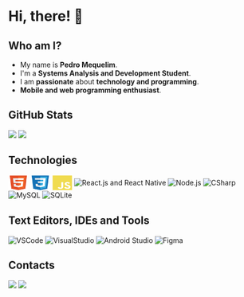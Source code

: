 # Hi, there! 👋

<div>
  <h2>Who am I?</h2>
  <ul>
    <li>My name is <b>Pedro Mequelim</b>.</li>
  	<li> I'm a <b>Systems Analysis and Development Student</b>.</li>
  	<li>I am <b>passionate</b> about <b>technology and programming</b>.</li>
  	<li><b>Mobile and web programming enthusiast</b>.</li>
  </ul>
</div>

## GitHub Stats
![](https://github-readme-streak-stats.herokuapp.com/?user=phms07&theme=algolia&hide_border=true)
![](https://github-readme-stats.vercel.app/api/top-langs/?username=phms07&theme=algolia&hide_border=true&include_all_commits=true&count_private=true&layout=compact)

<div>
    <h2>Technologies</h2>
    <img align="center" alt="HTML" height="30" width="40" src="https://raw.githubusercontent.com/devicons/devicon/master/icons/html5/html5-original.svg" />
    <img align="center" alt="CSS" height="30" width="40" src="https://raw.githubusercontent.com/devicons/devicon/master/icons/css3/css3-original.svg" />
    <img align="center" alt="JavaScript" height="30" width="40" src="https://raw.githubusercontent.com/devicons/devicon/master/icons/javascript/javascript-plain.svg" />
    <img align="center" alt="React.js and React Native" height="35" width="40" src="https://cdn.jsdelivr.net/gh/devicons/devicon/icons/react/react-original.svg" />
    <img align="center" alt="Node.js" height="35" width="40" src="https://cdn.jsdelivr.net/gh/devicons/devicon/icons/nodejs/nodejs-original.svg" />
    <img align="center" alt="CSharp" height="35" width="40" src="https://cdn.jsdelivr.net/gh/devicons/devicon/icons/csharp/csharp-original.svg" />
    <img align="center" alt="MySQL" height="35" width="40" src="https://cdn.jsdelivr.net/gh/devicons/devicon/icons/mysql/mysql-original.svg" />
    <img align="center" alt="SQLite" height="35" width="40" src="https://cdn.jsdelivr.net/gh/devicons/devicon/icons/sqlite/sqlite-original.svg" />
</div>

<div>
    <h2>Text Editors, IDEs and Tools</h2>
    <img align="center" alt="VSCode" height="30" width="40" src="https://cdn.jsdelivr.net/gh/devicons/devicon/icons/vscode/vscode-original.svg" />
    <img align="center" alt="VisualStudio" height="30" width="40" src="https://cdn.jsdelivr.net/gh/devicons/devicon/icons/visualstudio/visualstudio-plain.svg" />
    <img align="center" alt="Android Studio" height="35" width="40" src="https://cdn.jsdelivr.net/gh/devicons/devicon/icons/androidstudio/androidstudio-original.svg" />
    <img align="center" alt="Figma" height="30" width="40" src="https://cdn.jsdelivr.net/gh/devicons/devicon/icons/figma/figma-original.svg" />
</div>

<div>
    <h2>Contacts</h2>
    <a href = "mailto:pedrohenriquemiquelimdasilva@gmail.com"><img src="https://img.shields.io/badge/-Gmail-%23333?style=for-the-badge&logo=gmail&logoColor=white" target="_blank"></a>
    <a href="https://www.linkedin.com/in/pedro-mequelim/" target="_blank"><img src="https://img.shields.io/badge/-LinkedIn-%230077B5?style=for-the-badge&logo=linkedin&logoColor=white" target="_blank"></a>
</div>
